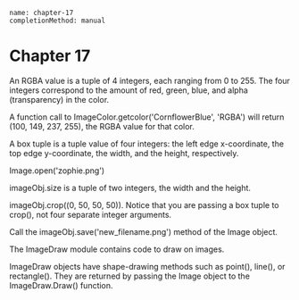 ```ngMeta
name: chapter-17
completionMethod: manual
```
# Chapter 17
An RGBA value is a tuple of 4 integers, each ranging from 0 to 255. The four integers correspond to the amount of red, green, blue, and alpha (transparency) in the color.

A function call to ImageColor.getcolor('CornflowerBlue', 'RGBA') will return (100, 149, 237, 255), the RGBA value for that color.

A box tuple is a tuple value of four integers: the left edge x-coordinate, the top edge y-coordinate, the width, and the height, respectively.

Image.open('zophie.png')

imageObj.size is a tuple of two integers, the width and the height.

imageObj.crop((0, 50, 50, 50)). Notice that you are passing a box tuple to crop(), not four separate integer arguments.

Call the imageObj.save('new_filename.png') method of the Image object.

The ImageDraw module contains code to draw on images.

ImageDraw objects have shape-drawing methods such as point(), line(), or rectangle(). They are returned by passing the Image object to the ImageDraw.Draw() function.